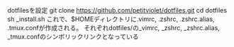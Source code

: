 dotfilesを設定
    git clone https://github.com/petitviolet/dotfiles.git
    cd dotfiles
    sh _install.sh
これで、$HOMEディレクトリに.vimrc, .zshrc, .zshrc.alias, .tmux.confが作成される。
それぞれdotfiles/の_vimrc, _zshrc, _zshrc.alias, _tmux.confのシンボリックリンクとなっている


